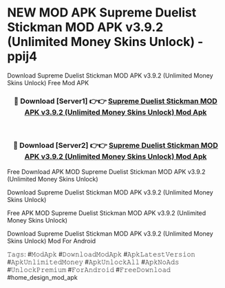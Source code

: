 # NEW MOD APK Supreme Duelist Stickman MOD APK v3.9.2 (Unlimited Money Skins Unlock) - ppij4
Download Supreme Duelist Stickman MOD APK v3.9.2 (Unlimited Money Skins Unlock) Free Mod APK

<div align="center">
<h3>🔴 Download [Server1] 👉👉 <a href="https://apk-comot.site?title=Supreme_Duelist_Stickman_MOD_APK_v3.9.2_(Unlimited_Money_Skins_Unlock)">Supreme Duelist Stickman MOD APK v3.9.2 (Unlimited Money Skins Unlock) Mod Apk</a></h3><br>

<h3>🔴 Download [Server2] 👉👉 <a href="https://apk-comot.site?title=Supreme_Duelist_Stickman_MOD_APK_v3.9.2_(Unlimited_Money_Skins_Unlock)">Supreme Duelist Stickman MOD APK v3.9.2 (Unlimited Money Skins Unlock) Mod Apk</a></h3>
</div>


Free Download APK MOD Supreme Duelist Stickman MOD APK v3.9.2 (Unlimited Money Skins Unlock)

Download Supreme Duelist Stickman MOD APK v3.9.2 (Unlimited Money Skins Unlock) 

Free APK MOD Supreme Duelist Stickman MOD APK v3.9.2 (Unlimited Money Skins Unlock) 

Download Supreme Duelist Stickman MOD APK v3.9.2 (Unlimited Money Skins Unlock) Mod For Android

𝚃𝚊𝚐𝚜: #𝙼𝚘𝚍𝙰𝚙𝚔 #𝙳𝚘𝚠𝚗𝚕𝚘𝚊𝚍𝙼𝚘𝚍𝙰𝚙𝚔 #𝙰𝚙𝚔𝙻𝚊𝚝𝚎𝚜𝚝𝚅𝚎𝚛𝚜𝚒𝚘𝚗 #𝙰𝚙𝚔𝚄𝚗𝚕𝚒𝚖𝚒𝚝𝚎𝚍𝙼𝚘𝚗𝚎𝚢 #𝙰𝚙𝚔𝚄𝚗𝚕𝚘𝚌𝚔𝙰𝚕𝚕 #𝙰𝚙𝚔𝙽𝚘𝙰𝚍𝚜 #𝚄𝚗𝚕𝚘𝚌𝚔𝙿𝚛𝚎𝚖𝚒𝚞𝚖 #𝙵𝚘𝚛𝙰𝚗𝚍𝚛𝚘𝚒𝚍 #𝙵𝚛𝚎𝚎𝙳𝚘𝚠𝚗𝚕𝚘𝚊𝚍 #home_design_mod_apk